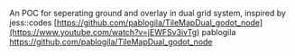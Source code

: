 An POC for seperating ground and overlay in dual grid system, inspired by 
  jess::codes [https://github.com/pablogila/TileMapDual_godot_node](https://www.youtube.com/watch?v=jEWFSv3ivTg)
  pablogila https://github.com/pablogila/TileMapDual_godot_node
